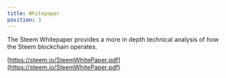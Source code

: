 ```yaml
---
title: Whitepaper
position: 3
---
```


The Steem Whitepaper provides a more in depth technical analysis of how the Steem blockchain operates.

[https://steem.io/SteemWhitePaper.pdf](https://steem.io/SteemWhitePaper.pdf)
